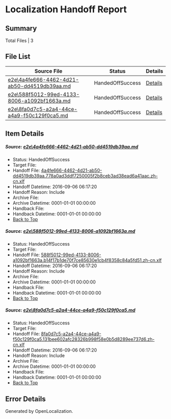 # <a name='report-top'></a> Localization Handoff Report

## Summary
 Total Files | 3

## File List
 Source File | Status | Details 
 ----------- | ------ | ------- 
 [e2e\4a4fe666-4462-4d21-ab50-dd4519db39aa.md](https://github.com/OpenLocalizationTestOrg/ol-test0/blob/ddfa6b24ebc2eb8be2f3c0f1f1de3e823df55450/e2e/4a4fe666-4462-4d21-ab50-dd4519db39aa.md) | HandedOffSuccess | [Details](#721cdad70280a8afde56041de75e6a6eaf7cce7a2)
 [e2e\588f5012-99ed-4133-8006-a1092bf1663a.md](https://github.com/OpenLocalizationTestOrg/ol-test0/blob/52d59599691c7946b7046eb5746022db990021d7/e2e/588f5012-99ed-4133-8006-a1092bf1663a.md) | HandedOffSuccess | [Details](#dd31f5f578abd5aa858754094b7378aae97fcc1a3)
 [e2e\8fa0d7c5-a2a4-44ce-a4a9-f50c129f0ca5.md](https://github.com/OpenLocalizationTestOrg/ol-test0/blob/52d59599691c7946b7046eb5746022db990021d7/e2e/8fa0d7c5-a2a4-44ce-a4a9-f50c129f0ca5.md) | HandedOffSuccess | [Details](#42d779d41ad3e0ed9b9fc60a4afbf83bb0f4a0234)

## Item Details
##### <a name='721cdad70280a8afde56041de75e6a6eaf7cce7a2'></a> Source: [e2e\4a4fe666-4462-4d21-ab50-dd4519db39aa.md](https://github.com/OpenLocalizationTestOrg/ol-test0/blob/ddfa6b24ebc2eb8be2f3c0f1f1de3e823df55450/e2e/4a4fe666-4462-4d21-ab50-dd4519db39aa.md)
* Status: HandedOffSuccess
* Target File: 
* Handoff File: [4a4fe666-4462-4d21-ab50-dd4519db39aa.778a0ad3ddf7250005f2b8ceb3ad38ead6a41aac.zh-cn.xlf](https://github.com/OpenLocalizationTestOrg/ol-test0-handoff/blob/45a2becb8814a06d8c3921bded7acd4d48e36966/ol-handoff/OpenLocalizationTestOrg/ol-test0-zhcn/ci/4a4fe666-4462-4d21-ab50-dd4519db39aa.778a0ad3ddf7250005f2b8ceb3ad38ead6a41aac.zh-cn.xlf)
* Handoff Datetime: 2016-09-06 06:17:20
* Handoff Reason: Include
* Archive File: 
* Archive Datetime: 0001-01-01 00:00:00
* Handback File: 
* Handback Datetime: 0001-01-01 00:00:00
* [Back to Top](#report-top)

##### <a name='dd31f5f578abd5aa858754094b7378aae97fcc1a3'></a> Source: [e2e\588f5012-99ed-4133-8006-a1092bf1663a.md](https://github.com/OpenLocalizationTestOrg/ol-test0/blob/52d59599691c7946b7046eb5746022db990021d7/e2e/588f5012-99ed-4133-8006-a1092bf1663a.md)
* Status: HandedOffSuccess
* Target File: 
* Handoff File: [588f5012-99ed-4133-8006-a1092bf1663a.b14f17b1de70f7ce85630e1cb4f8358c84a5fd51.zh-cn.xlf](https://github.com/OpenLocalizationTestOrg/ol-test0-handoff/blob/45a2becb8814a06d8c3921bded7acd4d48e36966/ol-handoff/OpenLocalizationTestOrg/ol-test0-zhcn/ci/588f5012-99ed-4133-8006-a1092bf1663a.b14f17b1de70f7ce85630e1cb4f8358c84a5fd51.zh-cn.xlf)
* Handoff Datetime: 2016-09-06 06:17:20
* Handoff Reason: Include
* Archive File: 
* Archive Datetime: 0001-01-01 00:00:00
* Handback File: 
* Handback Datetime: 0001-01-01 00:00:00
* [Back to Top](#report-top)

##### <a name='42d779d41ad3e0ed9b9fc60a4afbf83bb0f4a0234'></a> Source: [e2e\8fa0d7c5-a2a4-44ce-a4a9-f50c129f0ca5.md](https://github.com/OpenLocalizationTestOrg/ol-test0/blob/52d59599691c7946b7046eb5746022db990021d7/e2e/8fa0d7c5-a2a4-44ce-a4a9-f50c129f0ca5.md)
* Status: HandedOffSuccess
* Target File: 
* Handoff File: [8fa0d7c5-a2a4-44ce-a4a9-f50c129f0ca5.131bee602afc28326b998f58e0b5d8289ee737d6.zh-cn.xlf](https://github.com/OpenLocalizationTestOrg/ol-test0-handoff/blob/45a2becb8814a06d8c3921bded7acd4d48e36966/ol-handoff/OpenLocalizationTestOrg/ol-test0-zhcn/ci/8fa0d7c5-a2a4-44ce-a4a9-f50c129f0ca5.131bee602afc28326b998f58e0b5d8289ee737d6.zh-cn.xlf)
* Handoff Datetime: 2016-09-06 06:17:20
* Handoff Reason: Include
* Archive File: 
* Archive Datetime: 0001-01-01 00:00:00
* Handback File: 
* Handback Datetime: 0001-01-01 00:00:00
* [Back to Top](#report-top)


## Error Details

Generated by OpenLocalization.
